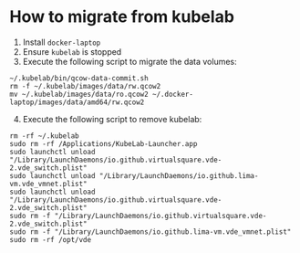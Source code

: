 # How to migrate from kubelab

1. Install `docker-laptop`
2. Ensure `kubelab` is stopped
3. Execute the following script to migrate the data volumes:

```
~/.kubelab/bin/qcow-data-commit.sh
rm -f ~/.kubelab/images/data/rw.qcow2
mv ~/.kubelab/images/data/ro.qcow2 ~/.docker-laptop/images/data/amd64/rw.qcow2
```

4. Execute the following script to remove kubelab:

```
rm -rf ~/.kubelab
sudo rm -rf /Applications/KubeLab-Launcher.app
sudo launchctl unload "/Library/LaunchDaemons/io.github.virtualsquare.vde-2.vde_switch.plist"
sudo launchctl unload "/Library/LaunchDaemons/io.github.lima-vm.vde_vmnet.plist"
sudo launchctl unload "/Library/LaunchDaemons/io.github.virtualsquare.vde-2.vde_switch.plist"
sudo rm -f "/Library/LaunchDaemons/io.github.virtualsquare.vde-2.vde_switch.plist"
sudo rm -f "/Library/LaunchDaemons/io.github.lima-vm.vde_vmnet.plist"
sudo rm -rf /opt/vde
```
